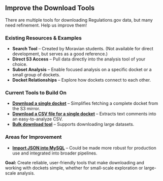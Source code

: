 ## Improve the Download Tools

There are multiple tools for downloading Regulations.gov data, but many need refinement. Help us improve them!

### Existing Resources & Examples

* **Search Tool** – Created by Moravian students. (Not available for direct development, but serves as a good reference.)
* **Direct S3 Access** – Pull data directly into the analysis tool of your choice.
* **Subset Analysis** – Enable focused analysis on a specific docket or a small group of dockets.
* **Docket Relationships** – Explore how dockets connect to each other.

### Current Tools to Build On

* [**Download a single docket**](https://github.com/mirrulations/mirrulations-fetch) – Simplifies fetching a complete docket from the S3 mirror.
* [**Download a CSV file for a single docket**](https://github.com/mirrulations/mirrulations-csv) – Extracts text comments into an easy-to-analyze CSV.
* [**Bulk download tool**](https://github.com/ftrotter/regulation_comments_downloader) – Supports downloading large datasets.

### Areas for Improvement

* [**Import JSON into MySQL**](https://github.com/ftrotter/mirrulation_hacking/blob/main/import_regulation_json_into_DB.py) – Could be made more robust for production use and integrated into broader pipelines.

**Goal:** Create reliable, user-friendly tools that make downloading and working with dockets simple, whether for small-scale exploration or large-scale analysis.
